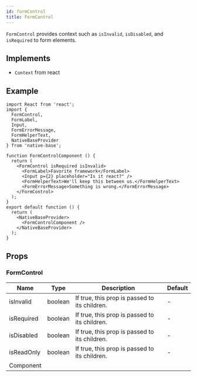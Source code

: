 ```yaml
---
id: formControl
title: FormControl
---
```


`FormControl` provides context such as `isInvalid`, `isDisabled`, and `isRequired` to form elements.

## Implements

- `Context` from react

## Example

```SnackPlayer name=FormControl%20Example
import React from 'react';
import {
  FormControl,
  FormLabel,
  Input,
  FormErrorMessage,
  FormHelperText,
  NativeBaseProvider
} from 'native-base';

function FormControlComponent () {
  return (
    <FormControl isRequired isInvalid>
      <FormLabel>Favorite framework</FormLabel>
      <Input p={2} placeholder="Is it react?" />
      <FormHelperText>We'll keep this between us.</FormHelperText>
      <FormErrorMessage>Something is wrong.</FormErrorMessage>
    </FormControl>
  );
}
export default function () {
  return (
    <NativeBaseProvider>
      <FormControlComponent />
    </NativeBaseProvider>
  );
}
```

## Props

### FormControl

| Name       | Type    | Description                                   | Default |
| ---------- | ------- | --------------------------------------------- | ------- |
| isInvalid  | boolean | If true, this prop is passed to its children. | -       |
| isRequired | boolean | If true, this prop is passed to its children. | -       |
| isDisabled | boolean | If true, this prop is passed to its children. | -       |
| isReadOnly | boolean | If true, this prop is passed to its children. | -       |
| Component  |         |                                               |         |
